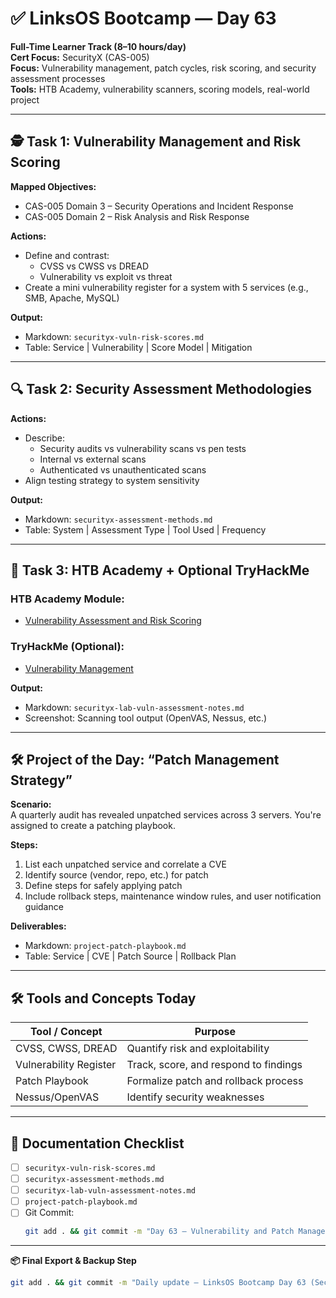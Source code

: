 # ✅ LinksOS Bootcamp — Day 63

**Full-Time Learner Track (8–10 hours/day)**  
**Cert Focus:** SecurityX (CAS-005)  
**Focus:** Vulnerability management, patch cycles, risk scoring, and security assessment processes  
**Tools:** HTB Academy, vulnerability scanners, scoring models, real-world project

---

## 🕵️ Task 1: Vulnerability Management and Risk Scoring

**Mapped Objectives:**  
- CAS-005 Domain 3 – Security Operations and Incident Response  
- CAS-005 Domain 2 – Risk Analysis and Risk Response

**Actions:**  
- Define and contrast:
  - CVSS vs CWSS vs DREAD  
  - Vulnerability vs exploit vs threat  
- Create a mini vulnerability register for a system with 5 services (e.g., SMB, Apache, MySQL)

**Output:**  
- Markdown: `securityx-vuln-risk-scores.md`  
- Table: Service | Vulnerability | Score Model | Mitigation

---

## 🔍 Task 2: Security Assessment Methodologies

**Actions:**  
- Describe:
  - Security audits vs vulnerability scans vs pen tests  
  - Internal vs external scans  
  - Authenticated vs unauthenticated scans  
- Align testing strategy to system sensitivity

**Output:**  
- Markdown: `securityx-assessment-methods.md`  
- Table: System | Assessment Type | Tool Used | Frequency

---

## 🧪 Task 3: HTB Academy + Optional TryHackMe

### HTB Academy Module:
- [Vulnerability Assessment and Risk Scoring](https://academy.hackthebox.com/module/140)

### TryHackMe (Optional):
- [Vulnerability Management](https://tryhackme.com/room/vulnerabilitymanagement)

**Output:**  
- Markdown: `securityx-lab-vuln-assessment-notes.md`  
- Screenshot: Scanning tool output (OpenVAS, Nessus, etc.)

---

## 🛠️ Project of the Day: “Patch Management Strategy”

**Scenario:**  
A quarterly audit has revealed unpatched services across 3 servers. You're assigned to create a patching playbook.

**Steps:**  
1. List each unpatched service and correlate a CVE  
2. Identify source (vendor, repo, etc.) for patch  
3. Define steps for safely applying patch  
4. Include rollback steps, maintenance window rules, and user notification guidance

**Deliverables:**  
- Markdown: `project-patch-playbook.md`  
- Table: Service | CVE | Patch Source | Rollback Plan

---

## 🛠️ Tools and Concepts Today

| Tool / Concept      | Purpose                                       |
|---------------------|-----------------------------------------------|
| CVSS, CWSS, DREAD   | Quantify risk and exploitability              |
| Vulnerability Register | Track, score, and respond to findings      |
| Patch Playbook      | Formalize patch and rollback process          |
| Nessus/OpenVAS      | Identify security weaknesses                  |

---

## 📁 Documentation Checklist

- [ ] `securityx-vuln-risk-scores.md`  
- [ ] `securityx-assessment-methods.md`  
- [ ] `securityx-lab-vuln-assessment-notes.md`  
- [ ] `project-patch-playbook.md`  
- [ ] Git Commit:
  ```bash
  git add . && git commit -m "Day 63 – Vulnerability and Patch Management" && git push origin main
  ```

---

**📦 Final Export & Backup Step**

```bash
git add . && git commit -m "Daily update – LinksOS Bootcamp Day 63 (SecurityX Vulnerability Playbook)" && git push origin main
```
